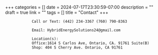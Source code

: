 +++
categories = []
date = 2024-07-17T23:30:59-07:00
description = ""
draft = true
link = ""
tags = []
title = "Contact"
+++


                Call or Text: (442) 234-3367 (760) 790-8363 

                Email: HybridEnergySolutions24@gmail.com

                Location(s):
                Office:1614 S Carlos Ave, Ontario, CA. 91761 Suite(B) 
                Shop: 404 S Cherry Ave. Ontario, CA 91761
